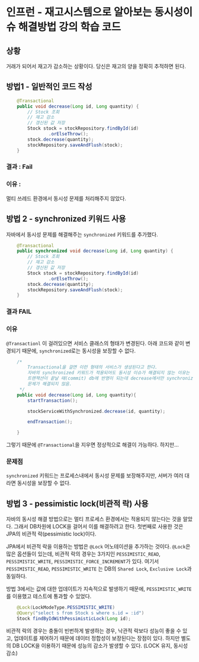# 인프런 - 재고시스템으로 알아보는 동시성이슈 해결방법 강의 학습 코드


## 상황

거래가 되어서 재고가 감소하는 상황이다. 당신은 재고의 양을 정확히 추적하면 된다.


## 방법1 - 일반적인 코드 작성

```java
    @Transactional
    public void decrease(Long id, Long quantity) {
        // Stock 조회
        // 재고 감소
        // 갱신된 값 저장
        Stock stock = stockRepository.findById(id)
                .orElseThrow();
        stock.decrease(quantity);
        stockRepository.saveAndFlush(stock);
    }
```

### 결과 : Fail

### 이유 : 
멀티 쓰레드 환경에서 동시성 문제를 처리해주지 않았다.


## 방법 2 - synchronized 키워드 사용
자바에서 동시성 문제를 해결해주는 `synchronized` 키워드를 추가했다.

```java
    @Transactional
    public synchronized void decrease(Long id, Long quantity) {
        // Stock 조회
        // 재고 감소
        // 갱신된 값 저장
        Stock stock = stockRepository.findById(id)
                .orElseThrow();
        stock.decrease(quantity);
        stockRepository.saveAndFlush(stock);
    }
```

### 결과 FAIL

### 이유

`@Transactionl` 이 걸려있으면 서비스 클래스의 형태가 변경된다. 아래 코드와 같이 변경되기 때문에,
`synchronized`로는 동시성을 보장할 수 없다.
```java
    /*
        Transactional을 걸면 이런 형태의 서비스가 생성된다고 한다.
        자바의 synchronized 키워드가 적용되어도 동시성 이슈가 해결되지 않는 이유는
        트랜잭션이 끝날 때(commit) db에 반영이 되는데 decrease에서만 synchronized를 건다고
        문제가 해결되지 않음.
     */
    public void decrease(Long id, Long quantity){
        startTransaction();

        stockServiceWithSynchronized.decrease(id, quantity);

        endTransaction();

    }
```

그렇기 때문에 `@Transactional`을 지우면 정상적으로 해결이 가능하다. 하지만...

### 문제점
`synchronized` 키워드는 프로세스내에서 동시성 문제를 보장해주지만, 서버가 여러 대라면 동시성을 보장할 수 없다.


## 방법 3 - pessimistic lock(비관적 락) 사용

자바의 동시성 해결 방법으로는 멀티 프로세스 환경에서는 적용되지 않는다는 것을 알았다. 그래서 DB차원에 LOCK을 걸어서 이를 해결하려고 한다.
첫번째로 사용한 것은 JPA의 비관적 락(pessimistic lock)이다.

JPA에서 비관적 락을 이용하는 방법은 `@Lock` 어노테이션을 추가하는 것이다.
`@Lock`은 많은 옵션들이 있는데, 비관적 락의 경우는 3가지인 `PESSIMISTIC_READ`, `PESSIMISTIC_WRITE`, `PESSIMISTIC_FORCE_INCREMENT`가 있다.
여기서 `PESSIMISTIC_READ`, `PESSIMISTIC_WRITE` 는 DB의 `Shared Lock`, `Exclusive Lock`과 동일하다.

방법 3에서는 값에 대한 업데이트가 지속적으로 발생하기 때문에, `PESSIMISTIC_WRITE`를 이용했고 테스트에 통과할 수 있었다.

```java
    @Lock(LockModeType.PESSIMISTIC_WRITE)
    @Query("select s from Stock s where s.id = :id")
    Stock findByIdWithPessimisticLock(Long id);
```

비관적 락의 경우는 충돌이 빈번하게 발생하는 경우, 낙관적 락보다 성능이 좋을 수 있고, 업데이트를 제어하기 때문에 데이터 정합성이 보장된다는 장점이 있다.
하지만 별도의 DB LOCK을 이용하기 때문에 성능의 감소가 발생할 수 있다. (LOCK 유지, 동시성 감소)
